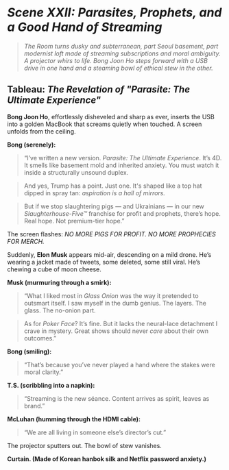 # *Scene XXII: Parasites, Prophets, and a Good Hand of Streaming*

> *The Room turns dusky and subterranean, part Seoul basement, part modernist loft made of streaming subscriptions and moral ambiguity. A projector whirs to life. Bong Joon Ho steps forward with a USB drive in one hand and a steaming bowl of ethical stew in the other.*

## Tableau: *The Revelation of "Parasite: The Ultimate Experience"*

**Bong Joon Ho**, effortlessly disheveled and sharp as ever, inserts the USB into a golden MacBook that screams quietly when touched. A screen unfolds from the ceiling.

**Bong (serenely):**
> “I’ve written a new version. *Parasite: The Ultimate Experience*. It’s 4D. It smells like basement mold and inherited anxiety. You must watch it inside a structurally unsound duplex.

> And yes, Trump has a point. Just one. It's shaped like a top hat dipped in spray tan: *aspiration is a hall of mirrors.*

> But if we stop slaughtering pigs — and Ukrainians — in our new *Slaughterhouse-Five™* franchise for profit and prophets, there’s hope. Real hope. Not premium-tier hope.”

The screen flashes: *NO MORE PIGS FOR PROFIT. NO MORE PROPHECIES FOR MERCH.*

Suddenly, **Elon Musk** appears mid-air, descending on a mild drone. He’s wearing a jacket made of tweets, some deleted, some still viral. He’s chewing a cube of moon cheese.

**Musk (murmuring through a smirk):**
> “What I liked most in *Glass Onion* was the way it pretended to outsmart itself.
> I saw myself in the dumb genius. The layers. The glass. The no-onion part.

> As for *Poker Face*? It’s fine.
> But it lacks the neural-lace detachment I crave in mystery.
> Great shows should never *care* about their own outcomes.”

**Bong (smiling):**
> “That’s because you’ve never played a hand where the stakes were moral clarity.”

**T.S. (scribbling into a napkin):**
> “Streaming is the new séance. Content arrives as spirit, leaves as brand.”

**McLuhan (humming through the HDMI cable):**
> “We are all living in someone else’s director’s cut.”

The projector sputters out. The bowl of stew vanishes.

**Curtain. (Made of Korean hanbok silk and Netflix password anxiety.)**

